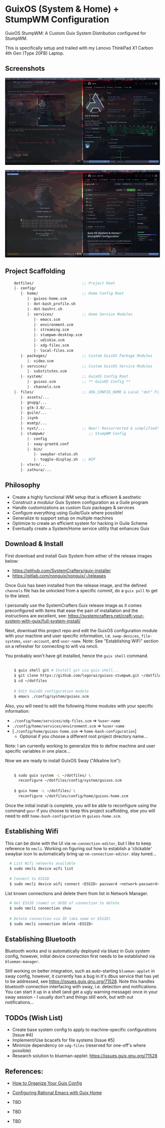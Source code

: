 # GuixOS (System & Home) + StumpWM Configuration

GuixOS StumpWM: A Custom Guix System Distribution
configured for StumpWM.

This is specifically setup and trailed with my Lenovo ThinkPad X1 Carbon
4th Gen (Type 20FB) Laptop.


## Screenshots

![View 1](files/assets/screenshots/guix+stumpwm_desktop.png)

![View 2](files/assets/screenshots/guix-os_stumpwm.png)


## Project Scaffolding

```scm
    dotfiles/                      ;; Project Root
    |- config/
       |- home/                    ;; Home Config Root
          |- guixos-home.scm
          |- dot-bash_profile.sh               
          |- dot-bashrc.sh
          |- services/             ;; Home Service Modules
             |- emacs.scm
             |- environment.scm
             |- streaming.scm
             |- stumpwm-desktop.scm
             |- udiskie.scm
             |- xdg-files.scm
             |- local-files.scm
       |- packages/                ;; Custom GuixOS Package Modules
          |- video.scm
       |- services/                ;; Custom GuixOS Service Modules
          |- substitutes.scm       
       |- system/                  ;; GuixOS Config Root
          |- guixos.scm            ;; ** GuixOS Config **
          |- channels.scm
    |- files/                      ;; XDG_CONFIG_HOME & Local "dot" Files
       |- assets/...
       |- gnupg/...
       |- gtk-3.0/...       
       |- guile/...
       |- isynk
       |- msmtp/...
       |- nyxt/...                 ;; New!! Ressurrected & simplified! 
       |- stumpwm/                    ;; StumpWM Config
          |- config
          |- sway-greetd.conf
          |- bin/
             |- swaybar-status.sh
             |- toggle-display.sh  ;; WIP
       |- vterm/...
       |- zathura/...
```


## Philosophy

 - Create a highly functional WM setup that is efficient & aesthetic 
 - Construct a modulur Guix System configuration as a Guile program
 - Handle customizations as custom Guix packages & services
 - Configure everything using Guile/Guix where possible!
 - Generalize to support setup on multiple machines
 - Optimize to create an efficient system for hacking in Guile Scheme
 - Eventually create a System/Home service utility that enhances Guix   


## Download & Install

First download and install Guix System from either of the release images below:

 - https://github.com/SystemCrafters/guix-installer
 - https://gitlab.com/nonguix/nonguix/-/releases

Once Guix has been installed from the release image, and the defined `channels`
file has be unlocked from a specific commit, do a `guix pull` to get to the
latest.

I personally use the SystemCrafters Guix release image as it comes
preconfigured with items that ease the pain of installation and the
instructions are excellent, see:
https://systemcrafters.net/craft-your-system-with-guix/full-system-install/

Next, download this project repo and edit the GuixOS configuration module
with your machine and user specific information, i.e. `swap-devices`,
`file-systems`, `user-account`, and `user-name`. Note: See
"Establishing WiFi" section on a refresher for connecting to wifi via nmcli.

You probably won't have git installed, hence the `guix shell` command.

```bash

    $ guix shell git # Install git via guix shell...
    $ git clone https://github.com/logoraz/guixos-stumpwm.git ~/dotfiles
    $ cd ~/dotfiles
    
    # Edit GuixOS configuration module
    $ emacs ./config/system/guixos.scm

```

Also, you will need to edit the following Home modules with your specific
information:

  - `./config/home/services/xdg-files.scm` => `%user-name`
  - `./config/home/services/environment.scm` => `%user-name`
  - [`./config/home/guixos-home.scm` => `home-bash-configuration`] 
    - Optional if you choose a different root project directory name...

Note: I am currently working to generalize this to define machine and user
specific variables in one place...

Now we are ready to install GuixOS Sway ("Alkaline Ice"):

```bash

    $ sudo guix system -L ~/dotfiles/ \
      reconfigure ~/dotfiles/config/system/guixos.scm

    $ guix home -L ~/dotfiles/ \
      reconfigure ~/dotfiles/config/home/guixos-home.scm

```

Once the initial install is complete, you will be able to reconfigure using
the command `gosr` if you choose to keep this project scaffolding, else you
will need to edit `home-bash-configuration` in `guixos-home.scm`.


## Establishing Wifi

This can be done with the UI via `nm-connection-editor`, but I like to keep
reference to `nmcli`. Working on figuring out how to establish a 'clickable'
swaybar icon to automatically bring up `nm-connection-editor`. stay tuned...

```bash
  # List Wifi networks available
  $ sudo nmcli device wifi list

  # Connect to ESSID
  $ sudo nmcli device wifi connect <ESSID> password <network-password>
```

List known connections and delete them from list in Network Manager.

```bash
  # Get ESSID (name) or UUID of connection to delete
  $ sudo nmcli connection show

  # Delete connection via ID (aka name or ESSID)
  $ sudo nmcli connection delete <ESSID>
```


## Establishing Bluetooth

Bluetooth works and is automatically deployed via bluez in Guix system config,
however, initial device connection first needs to be established via
`blueman-manager`.

Still working on better integration, such as auto-starting `blueman-applet`
in sway config, however, it currently has a bug in it's dbus service that has
yet to be addressed, see https://issues.guix.gnu.org/71528. Note this handles
bluetooth connection interfacing with sway, i.e. detection and notifications.
You can start it up in a shell (and get a ugly warning message) once in
your sway session - I usually don't and things still work, but with out
notifications...

## TODOs (Wish List)

 - Create base system config to apply to machine-specific configurations [Issue #4] 
 - Implement/Use bcacefs for file systems [Issue #5]
 - Minimize dependency on `xdg-files` (reserved for one-off's where possible)
 - Research solution to blueman-applet: https://issues.guix.gnu.org/71528

   
## References:

  - [How to Organize Your Guix Config](https://systemcrafters.net/craft-your-system-with-guix/how-to-organize-your-config/)

  - [Configuring Rational Emacs with Guix Home](https://systemcrafters.net/live-streams/july-8-2022/)
  - TBD
  - TBD
  - TBD
